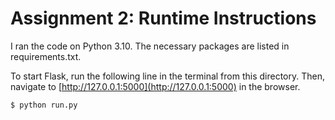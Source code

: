 # Assignment 2: Runtime Instructions
I ran the code on Python 3.10. The necessary packages are listed in requirements.txt.

To start Flask, run the following line in the terminal from this directory.
Then, navigate to [http://127.0.0.1:5000](http://127.0.0.1:5000) in the browser.
```bash
$ python run.py
```